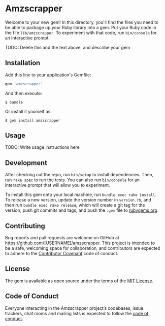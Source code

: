 # Amzscrapper

Welcome to your new gem! In this directory, you'll find the files you need to be able to package up your Ruby library into a gem. Put your Ruby code in the file `lib/amzscrapper`. To experiment with that code, run `bin/console` for an interactive prompt.

TODO: Delete this and the text above, and describe your gem

## Installation

Add this line to your application's Gemfile:

```ruby
gem 'amzscrapper'
```

And then execute:

    $ bundle

Or install it yourself as:

    $ gem install amzscrapper

## Usage

TODO: Write usage instructions here

## Development

After checking out the repo, run `bin/setup` to install dependencies. Then, run `rake spec` to run the tests. You can also run `bin/console` for an interactive prompt that will allow you to experiment.

To install this gem onto your local machine, run `bundle exec rake install`. To release a new version, update the version number in `version.rb`, and then run `bundle exec rake release`, which will create a git tag for the version, push git commits and tags, and push the `.gem` file to [rubygems.org](https://rubygems.org).

## Contributing

Bug reports and pull requests are welcome on GitHub at https://github.com/[USERNAME]/amzscrapper. This project is intended to be a safe, welcoming space for collaboration, and contributors are expected to adhere to the [Contributor Covenant](http://contributor-covenant.org) code of conduct.

## License

The gem is available as open source under the terms of the [MIT License](https://opensource.org/licenses/MIT).

## Code of Conduct

Everyone interacting in the Amzscrapper project’s codebases, issue trackers, chat rooms and mailing lists is expected to follow the [code of conduct](https://github.com/[USERNAME]/amzscrapper/blob/master/CODE_OF_CONDUCT.md).
